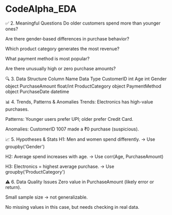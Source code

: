 # CodeAlpha_EDA

✅ 2. Meaningful Questions
Do older customers spend more than younger ones?

Are there gender-based differences in purchase behavior?

Which product category generates the most revenue?

What payment method is most popular?

Are there unusually high or zero purchase amounts?

🔍 3. Data Structure
Column Name    	Data Type
CustomerID	     int
Age	             int
Gender	        object
PurchaseAmount	float/int
ProductCategory	object
PaymentMethod	  object
PurchaseDate	 datetime

📊 4. Trends, Patterns & Anomalies
Trends: Electronics has high-value purchases.

Patterns: Younger users prefer UPI; older prefer Credit Card.

Anomalies: CustomerID 1007 made a ₹0 purchase (suspicious).

📈 5. Hypotheses & Stats
H1: Men and women spend differently. → Use groupby('Gender')

H2: Average spend increases with age. → Use corr(Age, PurchaseAmount)

H3: Electronics = highest average purchase. → Use groupby('ProductCategory')

⚠️ 6. Data Quality Issues
Zero value in PurchaseAmount (likely error or return).

Small sample size → not generalizable.

No missing values in this case, but needs checking in real data.
